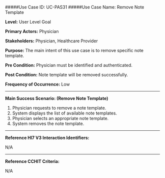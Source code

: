 #####Use Case ID: UC-PAS31
#####Use Case Name: Remove Note Template

**Level:**                     User Level Goal

**Primary Actors:**            Physician

**Stakeholders:**              Physician, Healthcare Provider

**Purpose:**                   The main intent of this use case is to remove specific note template.

**Pre Condition:**             Physician must be identified and authenticated. 

**Post Condition:**            Note template will be removed successfully.

**Frequency of Occurrence:**   Low
__________________________________________________________
**Main Success Scenario: (Remove Note Template)**

1. Physician requests to remove a note template.
2. System displays the list of available note templates.
3. Physician selects an appropriate note template.
4. System removes the note template.

________________________________________________________________________
**Reference Hl7 V3 Interaction Identifiers:**

N/A
_______________________________________________________________
**Reference CCHIT Criteria:**

N/A
